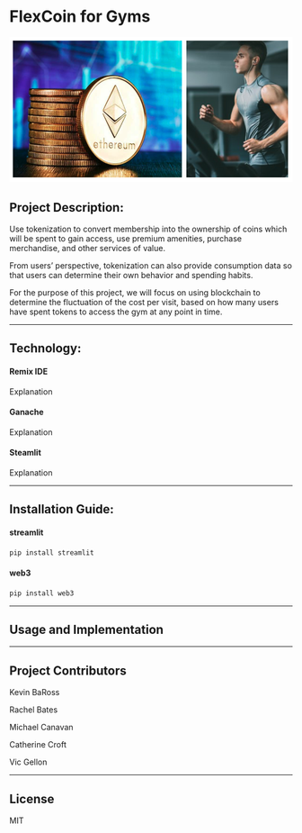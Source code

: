 # FlexCoin for Gyms

![](Images/header_img_1.png)

## Project Description: 

Use tokenization to convert membership into the ownership of coins which will be spent to gain access, use premium amenities, purchase merchandise, and other services of value. 

From users’ perspective, tokenization can also provide consumption data so that users can determine their own behavior and spending habits. 

For the purpose of this project, we will focus on using blockchain to determine the fluctuation of the cost per visit, based on how many users have spent tokens to access the gym at any point in time. 

---

## Technology:

#### Remix IDE

Explanation

#### Ganache

Explanation

#### Steamlit

Explanation

---

## Installation Guide:

#### streamlit

```python
pip install streamlit
```

#### web3

```python
pip install web3
```

---

## Usage and Implementation





---

## Project Contributors

Kevin BaRoss

Rachel Bates

Michael Canavan

Catherine Croft

Vic Gellon

---

## License

MIT


